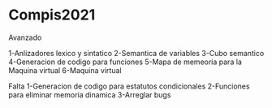# Compis2021


Avanzado

1-Anlizadores lexico y sintatico
2-Semantica de variables
3-Cubo semantico
4-Generacion de codigo para funciones
5-Mapa de memeoria para la Maquina virtual
6-Maquina virtual




Falta
1-Generacion de codigo para estatutos condicionales
2-Funciones para eliminar memoria dinamica
3-Arreglar bugs

